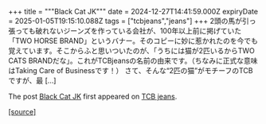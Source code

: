 +++
title = """Black Cat JK"""
date = 2024-12-27T14:41:59.000Z
expiryDate = 2025-01-05T19:15:10.088Z
tags = ["tcbjeans","jeans"]
+++
2頭の馬が引っ張っても破れないジーンズを作っている会社が、100年以上前に掲げていた「TWO HORSE BRAND」というバナー。そのコピーに妙に惹かれたのを今でも覚えています。そこからふと思いついたのが、「うちには猫が2匹いるからTWO CATS BRANDだな」。これがTCBjeansの名前の由来です。（ちなみに正式な意味はTaking Care of Businessです！） さて、そんな“2匹の猫”がモチーフのTCBですが、最 \[…\]

The post [Black Cat JK](http://tcbjeans.com/2024/12/27/50554) first appeared on [TCB jeans](http://tcbjeans.com).

[[source]](http://tcbjeans.com/2024/12/27/50554)
